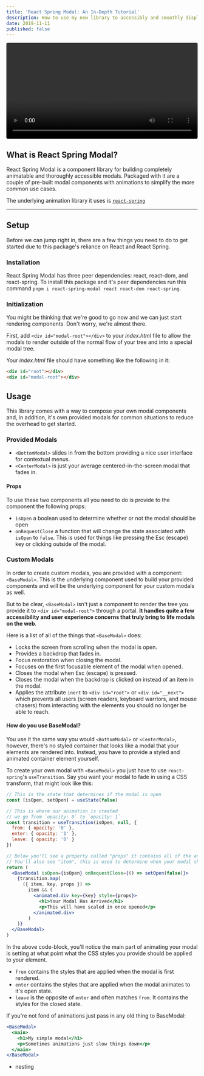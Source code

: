 ```yaml
---
title: 'React Spring Modal: An In-Depth Tutorial'
description: How to use my new library to accessibly and smoothly display beautiful modals
date: 2019-11-11
published: false
---
```


<video autoplay loop style="width: 100%; border-radius: 4px;">
  <source src="notably-example-recording.mp4" />
</video>

## What is React Spring Modal?

React Spring Modal is a component library for building completely animatable and thoroughly accessible modals. Packaged with it are a couple of pre-built modal components with animations to simplify the more common use cases.

The underlying animation library it uses is [`react-spring`](https://www.react-spring.io/)

<hr>

## Setup

Before we can jump right in, there are a few things you need to do to get started due to this package's reliance on React and React Spring.

### Installation

React Spring Modal has three peer dependencies: react, react-dom, and react-spring. To install this package and it's peer dependencies run this command `pnpm i react-spring-modal react react-dom react-spring`.

### Initialization

You might be thinking that we're good to go now and we can just start rendering components. Don't worry, we're almost there.

First, add `<div id="modal-root"></div>` to your _index.html_ file to allow the modals to render outside of the normal flow of your tree and into a special modal tree.

Your _index.html_ file should have something like the following in it:

```html
<div id="root"></div>
<div id="modal-root"></div>
```

## Usage

This library comes with a way to compose your own modal components and, in addition, it's own provided modals for common situations to reduce the overhead to get started.

### Provided Modals

- `<BottomModal>` slides in from the bottom providing a nice user interface for contextual menus.
- `<CenterModal>` is just your average centered-in-the-screen modal that fades in.

#### Props

To use these two components all you need to do is provide to the component the following props:

- `isOpen` a boolean used to determine whether or not the modal should be open
- `onRequestClose` a function that will change the state associated with `isOpen` to `false`. This is used for things like pressing the Esc (escape) key or clicking outside of the modal.

### Custom Modals

In order to create custom modals, you are provided with a component: `<BaseModal>`. This is the underlying component used to build your provided components and will be the underlying component for your custom modals as well.

But to be clear, `<BaseModal>` isn't just a component to render the tree you provide it to `<div id="modal-root">` through a portal. **It handles quite a few accessibility and user experience concerns that truly bring to life modals on the web**.

Here is a list of all of the things that `<BaseModal>` does:

- Locks the screen from scrolling when the modal is open.
- Provides a backdrop that fades in.
- Focus restoration when closing the modal.
- Focuses on the first focusable element of the modal when opened.
- Closes the modal when Esc (escape) is pressed.
- Closes the modal when the backdrop is clicked on instead of an item in the modal.
- Applies the attribute `inert` to `<div id="root">` or `<div id="__next">` which prevents all users (screen readers, keyboard warriors, and mouse chasers) from interacting with the elements you should no longer be able to reach.

#### How do you use BaseModal?

You use it the same way you would `<BottomModal>` or `<CenterModal>`, however, there's no styled container that looks like a modal that your elements are rendered into. Instead, you have to provide a styled and animated container element yourself.

To create your own modal with `<BaseModal>` you just have to use `react-spring`'s `useTransition`. Say you want your modal to fade in using a CSS transform, that might look like this:

```jsx
// This is the state that determines if the modal is open
const [isOpen, setOpen] = useState(false)

// This is where our animation is created
// we go from `opacity: 0` to `opacity: 1`
const transition = useTransition(isOpen, null, {
  from: { opacity: '0' },
  enter: { opacity: '1' },
  leave: { opacity: '0' }
})

// Below you'll see a property called "props" it contains all of the animated styles, pass it to your `animated` component and you're all set
// You'll also see "item", this is used to determine when your modal should be rendered at all.
return (
  <BaseModal isOpen={isOpen} onRequestClose={() => setOpen(false)}>
    {transition.map(
      ({ item, key, props }) =>
        item && (
          <animated.div key={key} style={props}>
            <h1>Your Modal Has Arrived</h1>
            <p>This will have scaled in once opened</p>
          </animated.div>
        )
    )}
  </BaseModal>
)
```

In the above code-block, you'll notice the main part of animating your modal is setting at what point what the CSS styles you provide should be applied to your element.

- `from` contains the styles that are applied when the modal is first rendered.
- `enter` contains the styles that are applied when the modal animates to it's open state.
- `leave` is the opposite of `enter` and often matches `from`. It contains the styles for the closed state.

If you're not fond of animations just pass in any old thing to BaseModal:

```jsx
<BaseModal>
  <main>
    <h1>My simple modal</h1>
    <p>Sometimes animations just slow things down</p>
  </main>
</BaseModal>
```

- nesting
